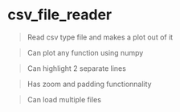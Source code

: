 # csv_file_reader
> Read csv type file and makes a plot out of it

> Can plot any function using numpy

> Can highlight 2 separate lines

> Has zoom and padding functionnality

> Can load multiple files
